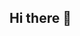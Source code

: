 ## Hi there 👋

<!--
**BriXBASI/BriXBASI** is a ✨ _special_ ✨ repository because its `README.md` (this file) appears on your GitHub profile.

Here are some ideas to get you started:

- 🔭 I’m currently working on creating AI Agents
- 🌱 I’m currently learning how to create AI Agents
- 👯 I’m looking to collaborate on projects involving AI Agents and Swarms
- 🤔 I’m looking for help with Prompt Engineering
- 💬 Ask me about anything
- 📫 How to reach me: brix_basi@icloud.com
- 😄 Pronouns: He, Him, His
- ⚡ Fun fact: I'm a Music Producer and Engineer. You can also find me on Twitch @twitch.tv/anbrix_basi
-->
